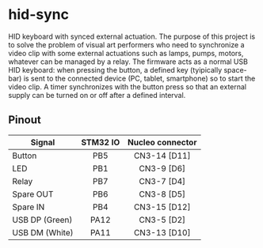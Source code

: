 # hid-sync
HID keyboard with synced external actuation.
The purpose of this project is to solve the problem of visual art performers who need to synchronize a video clip with some external actuations such as lamps, pumps, motors, whatever can be managed by a relay.
The firmware acts as a normal USB HID keyboard: when pressing the button, a defined key (tyipically space-bar) is sent to the connected device (PC, tablet, smartphone) so to start the video clip. A timer synchronizes with the button press so that an external supply can be turned on or off after a defined interval. 

## Pinout

|Signal           | STM32 IO |  Nucleo connector  |
|-----------------|:--------:|:------------------:|
| Button          |   PB5    |    CN3-14 [D11]    |
| LED             |   PB1    |    CN3-9  [D6]     |
| Relay           |   PB7    |    CN3-7  [D4]     |
| Spare OUT       |   PB6    |    CN3-8  [D5]     |
| Spare IN        |   PB4    |    CN3-15 [D12]    |
| USB DP (Green)  |   PA12   |    CN3-5  [D2]     |
| USB DM (White)  |   PA11   |    CN3-13 [D10]    |
